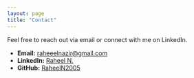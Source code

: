 ```yaml
---
layout: page
title: "Contact"
---
```


Feel free to reach out via email or connect with me on LinkedIn.

- **Email:** [raheeelnazir@gmail.com](mailto:maazy1347@gmail.com)
- **LinkedIn:** [Raheel N.](https://www.linkedin.com/in/maaz-nazir/)
- **GitHub:** [RaheelN2005](https://github.com/Maaz12345678910)
